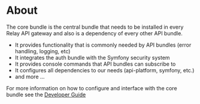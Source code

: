 # About

The core bundle is the central bundle that needs to be installed in every Relay API
gateway and also is a dependency of every other API bundle.

* It provides functionality that is commonly needed by API bundles (error handling,
  logging, etc)
* It integrates the auth bundle with the Symfony security system
* It provides console commands that API bundles can subscribe to
* It configures all dependencies to our needs (api-platform, symfony, etc.)
* and more ...

For more information on how to configure and interface with the core bundle see
the [Developer Guide](https://dbp-demo.tugraz.at/dev-guide/relay/dev/)